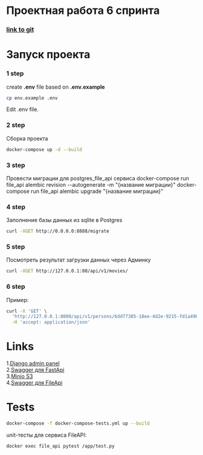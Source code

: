 # Проектная работа 6 спринта

### [link to git](https://github.com/KseniiaKarpova/Async_API_sprint_3)
# Запуск проекта
### 1 step
create **.env** file based on **.env.example**<br>
```bash
cp env.example .env
```
Edit .env file.
### 2 step
Сборка проекта
```bash
docker-compose up -d --build
```

### 3 step
Провести миграции для postgres_file_api сервиса
docker-compose run file_api alembic revision --autogenerate -m "{название миграции}"
docker-compose run file_api alembic upgrade "{название миграции}"

### 4 step
Заполнение базы данных из sqlite в Postgres

```bash
curl -XGET http://0.0.0.0:8888/migrate
```

### 5 step
Посмотреть результат загрузки данных через Админку
```bash
curl -XGET http://127.0.0.1:80/api/v1/movies/
```

### 6 step

Пример:
```bash
curl -X 'GET' \
  'http://127.0.0.1:8080/api/v1/persons/6dd77305-18ee-4d2e-9215-fd1a496ccfdf/film' \
  -H 'accept: application/json'
```
# Links

1.[Django admin panel](http://127.0.0.1:80/admin/)  
2.[Swagger для FastApi](http://127.0.0.1:8080/api/openapi)  
3.[Minio S3](http://localhost:9001)  
4.[Swagger для  FileApi](http://localhost:2080/api/openapi)  


# Tests
```bash
docker-compose -f docker-compose-tests.yml up --build
```

unit-тесты для сервиса FileAPI:
```bash
docker exec file_api pytest /app/test.py
```
